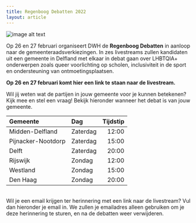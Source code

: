 ```yaml
---
title: Regenboog Debatten 2022
layout: article
---
```


![image alt text](~/assets/images/events/regenboogdebatten2022/regenboog_debatten.png)

Op 26 en 27 februari organiseert DWH de **Regenboog Debatten** in aanloop naar de gemeenteraadsverkiezingen. In zes livestreams zullen kandidaten uit een gemeente in Delfland met elkaar in debat gaan over LHBTQIA+ onderwerpen zoals queer voorlichting op scholen, inclusiviteit in de sport en ondersteuning van ontmoetingsplaatsen. 

**Op 26 en 27 februari komt hier een link te staan naar de livestream.**

Wil jij weten wat de partijen in jouw gemeente voor je kunnen betekenen? Kijk mee en stel een vraag! Bekijk hieronder wanneer het debat is van jouw gemeente.

| Gemeente           | Dag      | Tijdstip  |
| :----------------- | :------- | --------: |
| Midden-Delfland    | Zaterdag | 12:00     |
| Pijnacker-Nootdorp | Zaterdag | 15:00     |
| Delft              | Zaterdag | 20:00     |
| Rijswijk           | Zondag   | 12:00     |
| Westland           | Zondag   | 15:00     |
| Den Haag           | Zondag   | 20:00     |

<br/>Wil je een email krijgen ter herinnering met een link naar de livestream? Vul dan hieronder je email in. We zullen je emailadres alleen gebruiken om je deze herinnering te sturen, en na de debatten weer verwijderen.

<TODO form>